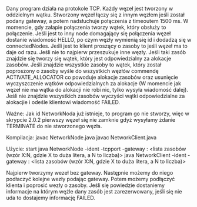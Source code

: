 Dany program działa na protokole TCP. Każdy węzeł jest tworzony w oddzielnym wątku.
Stworzony węzeł łączy się z innym węzłem jeśli został podany gateway, a potem
nadsłuchuje połączenia z timeoutem 1500 ms. W momencie, gdy załapie połączenia tworzy wątek,
który obsłuży to połączenie. Jeśli jest to inny node domagający się połączenia węzeł dostanie
wiadomość HELLO, po czym węzły wymienią się id i dodadzą się w connectedNodes. Jeśli jest to
klient proszący o zasoby to jeśli węzeł ma to daje od razu. Jeśli nie to najpierw przeszukuje
inne węzły. Jeśli taki zasób znajdzie się tworzy się wątek, który jest odpowiedzialny za
alokacje zasobów. Jeśli znajdzie wszystkie zasoby to wątek, który został poproszony o zasoby
wyśle do wszystkich węzłów commendę ACTIVATE_ALLOCATOR co powoduje alokacje zasobów oraz
usunięcie wyczyszczenie wątków odpowiedzialnych za alokacje (W momencie jak węzeł nie ma
wątka do alokacji nie robi nic, tylko wysyła wiadomość dalej). Jeśli nie znajdzie wszystkich
zasobów wyczyści wątki odpowiedzialne za alokacjie i odeśle klientowi wiadomość FAILED.

Ważne: Jak id NetworkNoda już istnieje, to program go nie stworzy, więc w skrypcie 2.0.2
pierwszy węzeł się nie zamknie gdyż wysyłamy żdanie TERMINATE do nie stworzonego węzła.

Kompilacja:
javac NetworkNode.java
javac NetworkClient.java

Użycie:
start java NetworkNode -ident <identyfikator> -tcpport <numer portu TCP> -gateway <adres>:<port> <lista zasobów (wzór X:N, gdzie X to duża litera, a N to liczba)>
java NetworkClient -ident <identyfikator> -gateway <adres>:<port> <lista zasobów (wzór X:N, gdzie X to duża litera, a N to liczba)>

Najpierw tworzymy wezeł bez gateway. Następnie możemy do niego podłaczyć kolejne wezły podając
gateway. Potem możemy podłączyć klienta i poprosić wezły o zasoby. Jeśli się powiedzie
dostaniemy informacje na którym węźle dany zasób jest zarezerwowany, jeśli się nie uda to
dostajemy informację FAILED.
